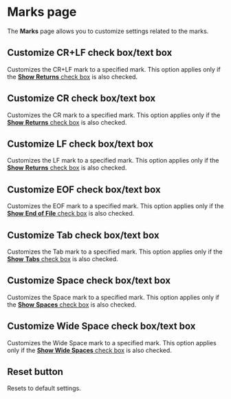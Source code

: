 # Marks page

The **Marks** page allows you to customize settings related to the marks.

## Customize CR+LF check box/text box

Customizes the CR+LF mark to a specified mark. This option applies only if the
[**Show** **Returns** check box](../../properties/marks/index) is also checked.

## Customize CR check box/text box

Customizes the CR mark to a specified mark. This option applies only if the
[**Show** **Returns** check box](../../properties/marks/index) is also checked.

## Customize LF check box/text box

Customizes the LF mark to a specified mark. This option applies only if the
[**Show** **Returns** check box](../../properties/marks/index) is also checked.

## Customize EOF check box/text box

Customizes the EOF mark to a specified mark. This option applies only if the
[**Show** **End of File** check box](../../properties/marks/index) is also checked.

## Customize Tab check box/text box

Customizes the Tab mark to a specified mark. This option applies only if the
[**Show** **Tabs** check box](../../properties/marks/index) is also checked.

## Customize Space check box/text box

Customizes the Space mark to a specified mark. This option applies only if the
[**Show** **Spaces** check box](../../properties/marks/index) is also checked.

## Customize Wide Space check box/text box

Customizes the Wide Space mark to a specified mark. This option applies only if the
[**Show Wide Spaces** check box](../../properties/marks/index) is also checked.

## Reset button

Resets to default settings.

